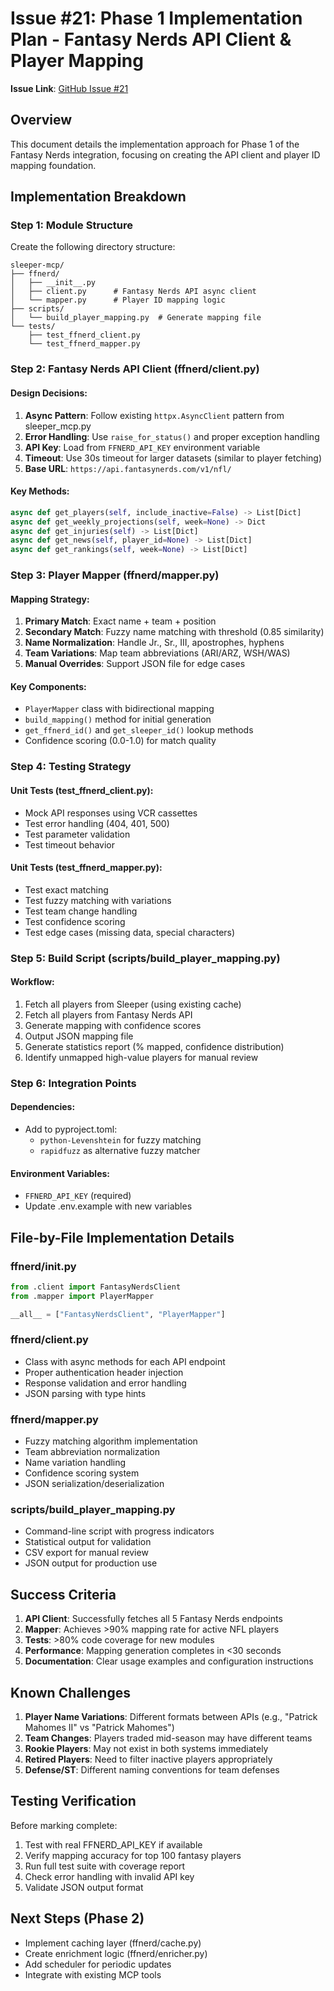# Issue #21: Phase 1 Implementation Plan - Fantasy Nerds API Client & Player Mapping

**Issue Link**: [GitHub Issue #21](https://github.com/GregBaugues/sleeper-mcp/issues/21)

## Overview
This document details the implementation approach for Phase 1 of the Fantasy Nerds integration, focusing on creating the API client and player ID mapping foundation.

## Implementation Breakdown

### Step 1: Module Structure
Create the following directory structure:
```
sleeper-mcp/
├── ffnerd/
│   ├── __init__.py
│   ├── client.py      # Fantasy Nerds API async client
│   └── mapper.py      # Player ID mapping logic
├── scripts/
│   └── build_player_mapping.py  # Generate mapping file
└── tests/
    ├── test_ffnerd_client.py
    └── test_ffnerd_mapper.py
```

### Step 2: Fantasy Nerds API Client (ffnerd/client.py)

#### Design Decisions:
1. **Async Pattern**: Follow existing `httpx.AsyncClient` pattern from sleeper_mcp.py
2. **Error Handling**: Use `raise_for_status()` and proper exception handling
3. **API Key**: Load from `FFNERD_API_KEY` environment variable
4. **Timeout**: Use 30s timeout for larger datasets (similar to player fetching)
5. **Base URL**: `https://api.fantasynerds.com/v1/nfl/`

#### Key Methods:
```python
async def get_players(self, include_inactive=False) -> List[Dict]
async def get_weekly_projections(self, week=None) -> Dict
async def get_injuries(self) -> List[Dict]
async def get_news(self, player_id=None) -> List[Dict]
async def get_rankings(self, week=None) -> List[Dict]
```

### Step 3: Player Mapper (ffnerd/mapper.py)

#### Mapping Strategy:
1. **Primary Match**: Exact name + team + position
2. **Secondary Match**: Fuzzy name matching with threshold (0.85 similarity)
3. **Name Normalization**: Handle Jr., Sr., III, apostrophes, hyphens
4. **Team Variations**: Map team abbreviations (ARI/ARZ, WSH/WAS)
5. **Manual Overrides**: Support JSON file for edge cases

#### Key Components:
- `PlayerMapper` class with bidirectional mapping
- `build_mapping()` method for initial generation
- `get_ffnerd_id()` and `get_sleeper_id()` lookup methods
- Confidence scoring (0.0-1.0) for match quality

### Step 4: Testing Strategy

#### Unit Tests (test_ffnerd_client.py):
- Mock API responses using VCR cassettes
- Test error handling (404, 401, 500)
- Test parameter validation
- Test timeout behavior

#### Unit Tests (test_ffnerd_mapper.py):
- Test exact matching
- Test fuzzy matching with variations
- Test team change handling
- Test confidence scoring
- Test edge cases (missing data, special characters)

### Step 5: Build Script (scripts/build_player_mapping.py)

#### Workflow:
1. Fetch all players from Sleeper (using existing cache)
2. Fetch all players from Fantasy Nerds API
3. Generate mapping with confidence scores
4. Output JSON mapping file
5. Generate statistics report (% mapped, confidence distribution)
6. Identify unmapped high-value players for manual review

### Step 6: Integration Points

#### Dependencies:
- Add to pyproject.toml:
  - `python-Levenshtein` for fuzzy matching
  - `rapidfuzz` as alternative fuzzy matcher

#### Environment Variables:
- `FFNERD_API_KEY` (required)
- Update .env.example with new variables

## File-by-File Implementation Details

### ffnerd/__init__.py
```python
from .client import FantasyNerdsClient
from .mapper import PlayerMapper

__all__ = ["FantasyNerdsClient", "PlayerMapper"]
```

### ffnerd/client.py
- Class with async methods for each API endpoint
- Proper authentication header injection
- Response validation and error handling
- JSON parsing with type hints

### ffnerd/mapper.py
- Fuzzy matching algorithm implementation
- Team abbreviation normalization
- Name variation handling
- Confidence scoring system
- JSON serialization/deserialization

### scripts/build_player_mapping.py
- Command-line script with progress indicators
- Statistical output for validation
- CSV export for manual review
- JSON output for production use

## Success Criteria

1. **API Client**: Successfully fetches all 5 Fantasy Nerds endpoints
2. **Mapper**: Achieves >90% mapping rate for active NFL players
3. **Tests**: >80% code coverage for new modules
4. **Performance**: Mapping generation completes in <30 seconds
5. **Documentation**: Clear usage examples and configuration instructions

## Known Challenges

1. **Player Name Variations**: Different formats between APIs (e.g., "Patrick Mahomes II" vs "Patrick Mahomes")
2. **Team Changes**: Players traded mid-season may have different teams
3. **Rookie Players**: May not exist in both systems immediately
4. **Retired Players**: Need to filter inactive players appropriately
5. **Defense/ST**: Different naming conventions for team defenses

## Testing Verification

Before marking complete:
1. Test with real FFNERD_API_KEY if available
2. Verify mapping accuracy for top 100 fantasy players
3. Run full test suite with coverage report
4. Check error handling with invalid API key
5. Validate JSON output format

## Next Steps (Phase 2)
- Implement caching layer (ffnerd/cache.py)
- Create enrichment logic (ffnerd/enricher.py)
- Add scheduler for periodic updates
- Integrate with existing MCP tools